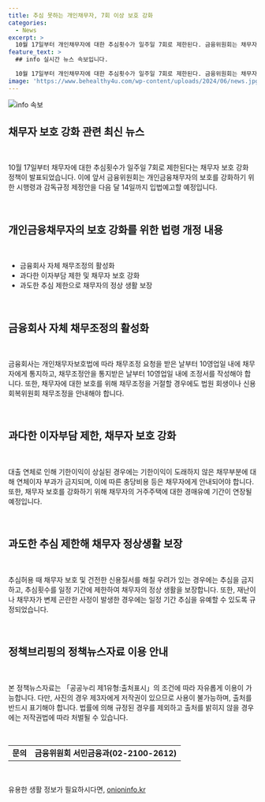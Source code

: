 ```yaml
---
title: 추심 못하는 개인채무자, 7회 이상 보호 강화
categories:
  - News
excerpt: >
  10월 17일부터 개인채무자에 대한 추심횟수가 일주일 7회로 제한된다. 금융위원회는 채무자 보호 강화를 위해 개인금융채무자보호법 시행령 및 감독규정 제정안을 다음 달 14일까지 입법예고했다. 금융회사는 채무조정 활성화와 추심제한으로 채무자의 정상생활을 보장한다. 또한, 채무조정 후 3개월 이상 변제계획 미이행 시 합의를 해제할 수 있다. 이에 대한 규정이 마련되며, 추심허용 때 채무자 보호를 위해 추심을 금지하는 내용도 담겨있다.
feature_text: >
  ## info 실시간 뉴스 속보입니다.

  10월 17일부터 개인채무자에 대한 추심횟수가 일주일 7회로 제한된다. 금융위원회는 채무자 보호 강화를 위해 개인금융채무자보호법 시행령 및 감독규정 제정안을 다음 달 14일까지 입법예고했다. 금융회사는 채무조정 활성화와 추심제한으로 채무자의 정상생활을 보장한다. 또한, 채무조정 후 3개월 이상 변제계획 미이행 시 합의를 해제할 수 있다. 이에 대한 규정이 마련되며, 추심허용 때 채무자 보호를 위해 추심을 금지하는 내용도 담겨있다.
image: 'https://www.behealthy4u.com/wp-content/uploads/2024/06/news.jpg'
---
```


<p><img src="https://www.behealthy4u.com/wp-content/uploads/2024/06/news.jpg" alt="info 속보" /></p>

<h2 data-ke-size="size26">채무자 보호 강화 관련 최신 뉴스</h2>

<p data-ke-size="size16">&nbsp;</p>

<p data-ke-size="size16">10월 17일부터 채무자에 대한 추심횟수가 일주일 7회로 제한된다는 채무자 보호 강화 정책이 발표되었습니다. 이에 앞서 금융위원회는 개인금융채무자의 보호를 강화하기 위한 시행령과 감독규정 제정안을 다음 달 14일까지 입법예고할 예정입니다.</p>

<p data-ke-size="size16">&nbsp;</p>

<h2 data-ke-size="size26">개인금융채무자의 보호 강화를 위한 법령 개정 내용</h2>

<p data-ke-size="size16">&nbsp;</p>

<ul>
<li>금융회사 자체 채무조정의 활성화</li>
<li>과다한 이자부담 제한 및 채무자 보호 강화</li>
<li>과도한 추심 제한으로 채무자의 정상 생활 보장</li>
</ul>

<p data-ke-size="size16">&nbsp;</p>

<h2 data-ke-size="size26">금융회사 자체 채무조정의 활성화</h2>

<p data-ke-size="size16">&nbsp;</p>

<p data-ke-size="size16">금융회사는 개인채무자보호법에 따라 채무조정 요청을 받은 날부터 10영업일 내에 채무자에게 통지하고, 채무조정안을 통지받은 날부터 10영업일 내에 조정서를 작성해야 합니다. 또한, 채무자에 대한 보호를 위해 채무조정을 거절할 경우에도 법원 회생이나 신용회복위원회 채무조정을 안내해야 합니다.</p>

<p data-ke-size="size16">&nbsp;</p>

<h2 data-ke-size="size26">과다한 이자부담 제한, 채무자 보호 강화</h2>

<p data-ke-size="size16">&nbsp;</p>

<p data-ke-size="size16">대출 연체로 인해 기한이익이 상실된 경우에는 기한이익이 도래하지 않은 채무부분에 대해 연체이자 부과가 금지되며, 이에 따른 충당비용 등은 채무자에게 안내되어야 합니다. 또한, 채무자 보호를 강화하기 위해 채무자의 거주주택에 대한 경매유예 기간이 연장될 예정입니다.</p>

<p data-ke-size="size16">&nbsp;</p>

<h2 data-ke-size="size26">과도한 추심 제한해 채무자 정상생활 보장</h2>

<p data-ke-size="size16">&nbsp;</p>

<p data-ke-size="size16">추심허용 때 채무자 보호 및 건전한 신용질서를 해칠 우려가 있는 경우에는 추심을 금지하고, 추심횟수를 일정 기간에 제한하여 채무자의 정상 생활을 보장합니다. 또한, 재난이나 채무자가 변제 곤란한 사정이 발생한 경우에는 일정 기간 추심을 유예할 수 있도록 규정되었습니다.</p>

<p data-ke-size="size16">&nbsp;</p>

<h2 data-ke-size="size26">정책브리핑의 정책뉴스자료 이용 안내</h2>

<p data-ke-size="size16">&nbsp;</p>

<p data-ke-size="size16">본 정책뉴스자료는 「공공누리 제1유형:출처표시」의 조건에 따라 자유롭게 이용이 가능합니다. 다만, 사진의 경우 제3자에게 저작권이 있으므로 사용이 불가능하며, 출처를 반드시 표기해야 합니다. 법률에 의해 규정된 경우를 제외하고 출처를 밝히지 않을 경우에는 저작권법에 따라 처벌될 수 있습니다.</p>

<p data-ke-size="size16">&nbsp;</p>

<table>
<tbody>
<tr>
<td style="text-align: center; height: 17px;"><b>문의</b></td>
<td style="text-align: center; height: 17px;"><b>금융위원회 서민금융과(02-2100-2612)</b></td>
</tr>
</tbody>
</table>

<p data-ke-size="size16">&nbsp;</p>
유용한 생활 정보가 필요하시다면, <a href="https://onioninfo.kr" rel="dofollow">onioninfo.kr</a>


